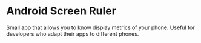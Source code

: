 Android Screen Ruler
====================

Small app that allows you to know display metrics of your phone. Useful for developers who adapt their apps to different phones.